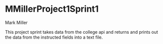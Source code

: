 # MMillerProject1Sprint1
Mark Miller

This project sprint takes data from the college api and returns and prints out the data from the instructed fields into a text file.
